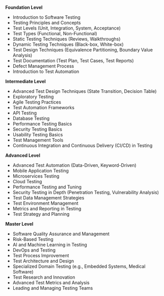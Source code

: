 **Foundation Level**

*   Introduction to Software Testing
*   Testing Principles and Concepts
*   Test Levels (Unit, Integration, System, Acceptance)
*   Test Types (Functional, Non-Functional)
*   Static Testing Techniques (Reviews, Walkthroughs)
*   Dynamic Testing Techniques (Black-box, White-box)
*   Test Design Techniques (Equivalence Partitioning, Boundary Value Analysis)
*   Test Documentation (Test Plan, Test Cases, Test Reports)
*   Defect Management Process
*   Introduction to Test Automation

**Intermediate Level**

*   Advanced Test Design Techniques (State Transition, Decision Table)
*   Exploratory Testing
*   Agile Testing Practices
*   Test Automation Frameworks
*   API Testing
*   Database Testing
*   Performance Testing Basics
*   Security Testing Basics
*   Usability Testing Basics
*   Test Management Tools
*   Continuous Integration and Continuous Delivery (CI/CD) in Testing

**Advanced Level**

*   Advanced Test Automation (Data-Driven, Keyword-Driven)
*   Mobile Application Testing
*   Microservices Testing
*   Cloud Testing
*   Performance Testing and Tuning
*   Security Testing in Depth (Penetration Testing, Vulnerability Analysis)
*   Test Data Management Strategies
*   Test Environment Management
*   Metrics and Reporting in Testing
*   Test Strategy and Planning

**Master Level**

*   Software Quality Assurance and Management
*   Risk-Based Testing
*   AI and Machine Learning in Testing
*   DevOps and Testing
*   Test Process Improvement
*   Test Architecture and Design
*   Specialized Domain Testing (e.g., Embedded Systems, Medical Software)
*   Test Research and Innovation
*   Advanced Test Metrics and Analysis
*   Leading and Managing Testing Teams

